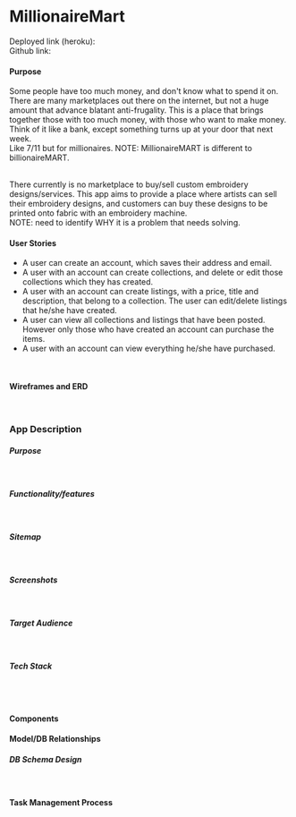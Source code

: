 # MillionaireMart

Deployed link (heroku):  <br>
Github link:
<br>

#### Purpose
Some people have too much money, and don't know what to spend it on. There are many marketplaces out there on the internet, but not a huge amount that advance blatant anti-frugality. This is a place that brings together those with too much money, with those who want to make money. Think of it like a bank, except something turns up at your door that next week. <br>
Like 7/11 but for millionaires. NOTE: MillionaireMART is different to billionaireMART. 

<br>
There currently is no marketplace to buy/sell custom embroidery designs/services. This app aims to provide a place where artists can sell their embroidery designs, and customers can buy these designs to be printed onto fabric with an embroidery machine.
<br>
NOTE: need to identify WHY it is a problem that needs solving. 

<br>

#### User Stories
- A user can create an account, which saves their address and email. 
- A user with an account can create collections, and delete or edit those collections which they has created.
- A user with an account can create listings, with a price, title and description, that belong to a collection. The user can edit/delete listings that he/she have created. 
- A user can view all collections and listings that have been posted. However only those who have created an account can purchase the items. 
- A user with an account can view everything he/she have purchased.

<br>

#### Wireframes and ERD

<br>

### App Description
##### Purpose

<br>

##### Functionality/features

<br>

##### Sitemap

<br>

##### Screenshots

<br>

##### Target Audience

<br>

##### Tech Stack

<br>
<br>


#### Components



#### Model/DB Relationships
##### DB Schema Design

<br>


#### Task Management Process









